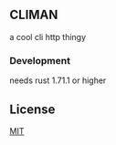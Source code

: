 ## CLIMAN

a cool cli http thingy

### Development

needs rust 1.71.1 or higher

## License

[MIT](LICENSE)